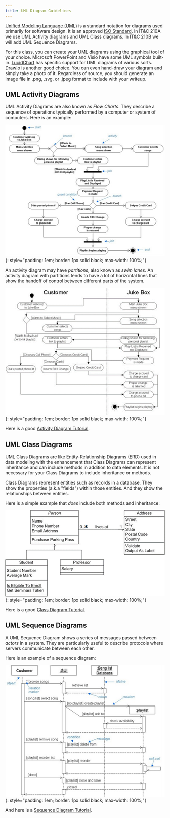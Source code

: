 ```yaml
---
title: UML Diagram Guidelines
---
```

[Unified Modeling Language (UML)](https://en.wikipedia.org/wiki/Unified_Modeling_Language) is a standard notation for diagrams used primarily for software design. It is an approved [ISO Standard](https://www.iso.org/). In IT&C 210A we use UML Activity diagrams and UML Class diagrams. In IT&C 210B we will add UML Sequence Diagrams.

For this class, you can create your UML diagrams using the graphical tool of your choice. Microsoft PowerPoint and Visio have some UML symbols built-in. [LucidChart](https://www.lucidchart.com/) has specific support for UML diagrams of various sorts. [DrawIo](https://www.drawio.com/) is another good choice. You can even hand-draw your diagram and simply take a photo of it. Regardless of source, you should generate an image file in .png, .svg, or .jpeg format to include with your writeup.

## UML Activity Diagrams
UML Activity Diagrams are also known as *Flow Charts*. They describe a sequence of operations typically performed by a computer or system of computers. Here is an example:

![Activity Diagram](images/UmlActivity.png){: style="padding: 1em; border: 1px solid black; max-width: 100%;"}

An activity diagram may have *partitions*, also known as *swim lanes*. An activity diagram with partitions tends to have a lot of horizontal lines that show the handoff of control between different parts of the system.

![Activity Diagram](images/UmlActivityWithPartitions.png){: style="padding: 1em; border: 1px solid black; max-width: 100%;"}

Here is a good [Activity Diagram Tutorial](https://www.lucidchart.com/pages/uml-activity-diagram).

## UML Class Diagrams
UML Class Diagrams are like Entity-Relationship Diagrams (ERD) used in data modeling with the enhancement that Class Diagrams can represent inheritance and can include methods in addition to data elements. It is not necessary for your Class Diagrams to include inheritance or methods.

Class Diagrams represent entities such as records in a database. They show the properties (a.k.a "fields") within those entities. And they show the relationships between entities.

Here is a simple example that *does* include both methods and inheritance:

![Class Diagram](images/UmlClass.png){: style="padding: 1em; border: 1px solid black; max-width: 100%;"}

Here is a good [Class Diagram Tutorial](https://www.lucidchart.com/pages/uml-class-diagram).

## UML Sequence Diagrams

A UML Sequence Diagram shows a series of messages passed between *actors* in a system. They are particularly useful to describe protocols where servers communicate between each other.

Here is an example of a sequence diagram:

![Sequence Diagram](images/UmlSequence.png){: style="padding: 1em; border: 1px solid black; max-width: 100%;"}

And here is a [Sequence Diagram Tutorial](https://www.lucidchart.com/pages/uml-sequence-diagram).